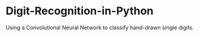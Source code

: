 # Digit-Recognition-in-Python
 Using a Convolutional Neural Network to classify hand-drawn single digits.
